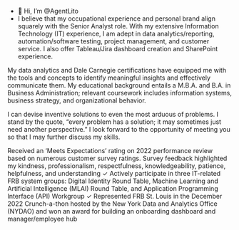 - 👋 Hi, I’m @AgentLito
- I believe that my occupational experience and personal brand align squarely with the Senior Analyst role. With my extensive Information Technology (IT) experience, I am adept in data analytics/reporting, automation/software testing, project management, and customer service. I also offer Tableau/Jira dashboard creation and SharePoint experience.

My data analytics and Dale Carnegie certifications have equipped me with the tools and concepts to identify meaningful insights and effectively communicate them. My educational background entails a M.B.A. and B.A. in Business Administration; relevant coursework includes information systems, business strategy, and organizational behavior.

I can devise inventive solutions to even the most arduous of problems. I stand by the quote, “every problem has a solution; it may sometimes just need another perspective.” I look forward to the opportunity of meeting you so that I may further discuss my skills.

Received an ‘Meets Expectations’ rating on 2022 performance review based on numerous customer survey ratings. Survey feedback highlighted my kindness, professionalism, respectfulness, knowledgeability, patience, helpfulness, and understanding
✓ Actively participate in three IT-related FRB system groups: Digital Identity Round Table, Machine Learning and Artificial Intelligence (MLAI) Round Table, and Application Programming Interface (API) Workgroup
✓ Represented FRB St. Louis in the December 2022 Crunch-a-thon hosted by the New York Data and Analytics Office (NYDAO) and won an award for building an onboarding dashboard and manager/employee hub
